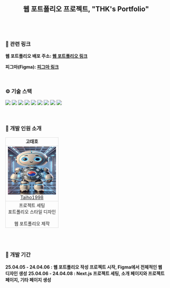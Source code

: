 <br>
<div align='center' alt="프로젝트 대표 이미지지"> </div>
<br>

## <br> <div align='center'> 웹 포트폴리오 프로젝트, "THK's Portfolio" </div> <br>

<br>

### 🔗 관련 링크

<b> 웹 포트폴리오 배포 주소: [웹 포트폴리오 링크](thkwebportfolio.netlify.app/)</b>

<b> 피그마(Figma): [피그마 링크](https://www.figma.com/design/uDOsnNP7xXQvsUChgp5Jmx/Wood-Portfolio-Draft?t=vzFBXXHQ9iJs29iq-0)</b>

<br>

### ⚙️ 기술 스택

<div>
  <!-- 개발 도구 -->
  <img src="https://img.shields.io/badge/git-F05032?style=for-the-badge&logo=git&logoColor=white">
  <img src="https://img.shields.io/badge/github-181717?style=for-the-badge&logo=github&logoColor=white">
  <img src="https://img.shields.io/badge/figma-666666?style=for-the-badge&logo=figma&logoColor=white">
  <!-- 빌드 도구 CNA -->
  <!-- <img src="https://img.shields.io/badge/vite-646CFF?style=for-the-badge&logo=vite&logoColor=white"> -->
  <!-- 프론트엔드 기본 기술 -->
  <img src="https://img.shields.io/badge/html5-E34F26?style=for-the-badge&logo=html5&logoColor=white">
  <img src="https://img.shields.io/badge/css-1572B6?style=for-the-badge&logo=css3&logoColor=white">
  <img src="https://img.shields.io/badge/TYPESCRIPT-3178C6?style=for-the-badge&logo=typescript&logoColor=white"/>
  <!-- 프레임워크 및 스타일링 -->
  <img src="https://img.shields.io/badge/NEXT.JS-000000?style=for-the-badge&logo=nextdotjs&logoColor=white">
  <img src="https://img.shields.io/badge/tailwindcss-06B6D4?style=for-the-badge&logo=tailwindcss&logoColor=white">
   <!-- 배포 -->
   <img src="https://img.shields.io/badge/netlify-00C7B7?style=for-the-badge&logo=netlify&logoColor=white">
 </div>
 <br>
 <br>
 
 ### 🐝 개발 인원 소개
 
 <table align='center' style="border-collapse: collapse;">
     <tr>
       <td style="border: 1px solid #ddd; text-align: center;"><p align="center" style="margin: 0;"><strong>고태호</strong></p></td>
     </tr>
     <tr>
       <td style="border: 1px solid #ddd; text-align: center;">
         <a href="https://github.com/Taiho1998">
           <img src="./public/taiho.png" width="150" height="150" style="display: block; margin: auto;s">
           <p align="center" style="margin: 0;">Taiho1998</p>
         </a>
       </td>
     </tr>
     <tr>
       <td style="border: 1px solid #ddd;">
         <p align="center" style="margin: 0;">
           프로젝트 세팅<br>
           포트폴리오 스타일 디자인<br>
           <br>
           웹 포트폴리오 제작
         </p>
       </td>
     </tr>
 </table>
 <br>
 <br>
 
 ### 📆 개발 기간
 
 <b>25.04.05 - 24.04.06 : 웹 포트폴리오 작성 프로젝트 시작, Figma에서 전체적인 웹 디자인 생성</b>
 <b>25.04.06 - 24.04.08 : Next.js 프로젝트 세팅, 소개 페이지와 프로젝트 페이지, 기타 페이지 생성</b>
